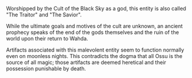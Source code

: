 Worshipped by the Cult of the Black Sky as a god, this entity is also called "The Traitor" and "The Savior". 

While the ultimate goals and motives of the cult are unknown, an ancient prophecy speaks of the end of the gods themselves and the ruin of the world upon their return to Wahda.

Artifacts associated with this malevolent entity seem to function normally even on moonless nights. This contradicts the dogma that all Ossu is the source of all magic; those artifacts are deemed heretical and their possession punishable by death.